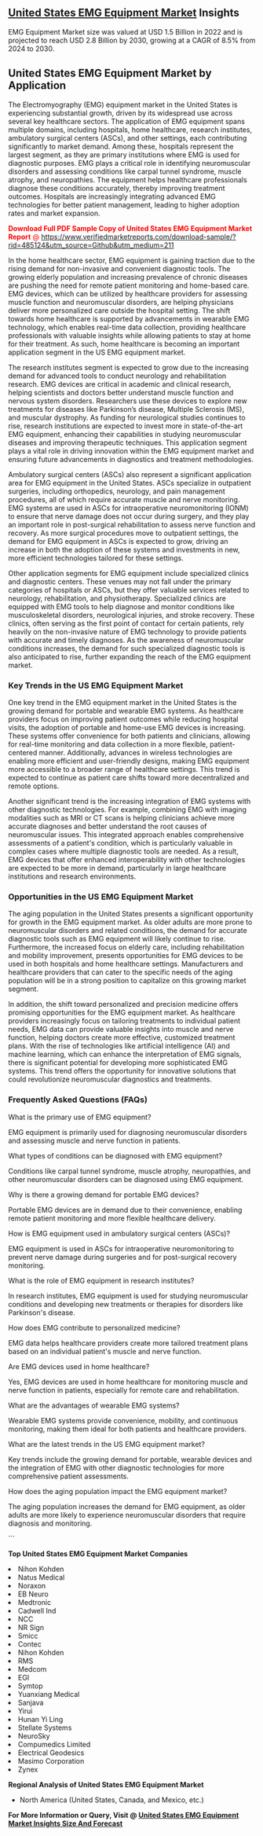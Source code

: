 <h2><a href="https://www.verifiedmarketreports.com/download-sample/?rid=485124&amp;utm_source=Github&amp;utm_medium=211" target="_blank">United States EMG Equipment Market</a> Insights</h2><p>EMG Equipment Market size was valued at USD 1.5 Billion in 2022 and is projected to reach USD 2.8 Billion by 2030, growing at a CAGR of 8.5% from 2024 to 2030.</p><p><h2>United States EMG Equipment Market by Application</h2><p>The Electromyography (EMG) equipment market in the United States is experiencing substantial growth, driven by its widespread use across several key healthcare sectors. The application of EMG equipment spans multiple domains, including hospitals, home healthcare, research institutes, ambulatory surgical centers (ASCs), and other settings, each contributing significantly to market demand. Among these, hospitals represent the largest segment, as they are primary institutions where EMG is used for diagnostic purposes. EMG plays a critical role in identifying neuromuscular disorders and assessing conditions like carpal tunnel syndrome, muscle atrophy, and neuropathies. The equipment helps healthcare professionals diagnose these conditions accurately, thereby improving treatment outcomes. Hospitals are increasingly integrating advanced EMG technologies for better patient management, leading to higher adoption rates and market expansion. <p><span class=""><span style="color: #ff0000;"><strong>Download Full PDF Sample Copy of United States EMG Equipment Market Report</strong> @ </span><a href="https://www.verifiedmarketreports.com/download-sample/?rid=485124&amp;utm_source=Github&amp;utm_medium=211" target="_blank">https://www.verifiedmarketreports.com/download-sample/?rid=485124&amp;utm_source=Github&amp;utm_medium=211</a></span></p></p><p>In the home healthcare sector, EMG equipment is gaining traction due to the rising demand for non-invasive and convenient diagnostic tools. The growing elderly population and increasing prevalence of chronic diseases are pushing the need for remote patient monitoring and home-based care. EMG devices, which can be utilized by healthcare providers for assessing muscle function and neuromuscular disorders, are helping physicians deliver more personalized care outside the hospital setting. The shift towards home healthcare is supported by advancements in wearable EMG technology, which enables real-time data collection, providing healthcare professionals with valuable insights while allowing patients to stay at home for their treatment. As such, home healthcare is becoming an important application segment in the US EMG equipment market.<p>The research institutes segment is expected to grow due to the increasing demand for advanced tools to conduct neurology and rehabilitation research. EMG devices are critical in academic and clinical research, helping scientists and doctors better understand muscle function and nervous system disorders. Researchers use these devices to explore new treatments for diseases like Parkinson’s disease, Multiple Sclerosis (MS), and muscular dystrophy. As funding for neurological studies continues to rise, research institutions are expected to invest more in state-of-the-art EMG equipment, enhancing their capabilities in studying neuromuscular diseases and improving therapeutic techniques. This application segment plays a vital role in driving innovation within the EMG equipment market and ensuring future advancements in diagnostics and treatment methodologies. <p>Ambulatory surgical centers (ASCs) also represent a significant application area for EMG equipment in the United States. ASCs specialize in outpatient surgeries, including orthopedics, neurology, and pain management procedures, all of which require accurate muscle and nerve monitoring. EMG systems are used in ASCs for intraoperative neuromonitoring (IONM) to ensure that nerve damage does not occur during surgery, and they play an important role in post-surgical rehabilitation to assess nerve function and recovery. As more surgical procedures move to outpatient settings, the demand for EMG equipment in ASCs is expected to grow, driving an increase in both the adoption of these systems and investments in new, more efficient technologies tailored for these settings. <p>Other application segments for EMG equipment include specialized clinics and diagnostic centers. These venues may not fall under the primary categories of hospitals or ASCs, but they offer valuable services related to neurology, rehabilitation, and physiotherapy. Specialized clinics are equipped with EMG tools to help diagnose and monitor conditions like musculoskeletal disorders, neurological injuries, and stroke recovery. These clinics, often serving as the first point of contact for certain patients, rely heavily on the non-invasive nature of EMG technology to provide patients with accurate and timely diagnoses. As the awareness of neuromuscular conditions increases, the demand for such specialized diagnostic tools is also anticipated to rise, further expanding the reach of the EMG equipment market.<h3>Key Trends in the US EMG Equipment Market</h3><p>One key trend in the EMG equipment market in the United States is the growing demand for portable and wearable EMG systems. As healthcare providers focus on improving patient outcomes while reducing hospital visits, the adoption of portable and home-use EMG devices is increasing. These systems offer convenience for both patients and clinicians, allowing for real-time monitoring and data collection in a more flexible, patient-centered manner. Additionally, advances in wireless technologies are enabling more efficient and user-friendly designs, making EMG equipment more accessible to a broader range of healthcare settings. This trend is expected to continue as patient care shifts toward more decentralized and remote options.<p>Another significant trend is the increasing integration of EMG systems with other diagnostic technologies. For example, combining EMG with imaging modalities such as MRI or CT scans is helping clinicians achieve more accurate diagnoses and better understand the root causes of neuromuscular issues. This integrated approach enables comprehensive assessments of a patient's condition, which is particularly valuable in complex cases where multiple diagnostic tools are needed. As a result, EMG devices that offer enhanced interoperability with other technologies are expected to be more in demand, particularly in large healthcare institutions and research environments. <h3>Opportunities in the US EMG Equipment Market</h3><p>The aging population in the United States presents a significant opportunity for growth in the EMG equipment market. As older adults are more prone to neuromuscular disorders and related conditions, the demand for accurate diagnostic tools such as EMG equipment will likely continue to rise. Furthermore, the increased focus on elderly care, including rehabilitation and mobility improvement, presents opportunities for EMG devices to be used in both hospitals and home healthcare settings. Manufacturers and healthcare providers that can cater to the specific needs of the aging population will be in a strong position to capitalize on this growing market segment.<p>In addition, the shift toward personalized and precision medicine offers promising opportunities for the EMG equipment market. As healthcare providers increasingly focus on tailoring treatments to individual patient needs, EMG data can provide valuable insights into muscle and nerve function, helping doctors create more effective, customized treatment plans. With the rise of technologies like artificial intelligence (AI) and machine learning, which can enhance the interpretation of EMG signals, there is significant potential for developing more sophisticated EMG systems. This trend offers the opportunity for innovative solutions that could revolutionize neuromuscular diagnostics and treatments.<h3>Frequently Asked Questions (FAQs)</h3><p>What is the primary use of EMG equipment?</p><p>EMG equipment is primarily used for diagnosing neuromuscular disorders and assessing muscle and nerve function in patients.</p><p>What types of conditions can be diagnosed with EMG equipment?</p><p>Conditions like carpal tunnel syndrome, muscle atrophy, neuropathies, and other neuromuscular disorders can be diagnosed using EMG equipment.</p><p>Why is there a growing demand for portable EMG devices?</p><p>Portable EMG devices are in demand due to their convenience, enabling remote patient monitoring and more flexible healthcare delivery.</p><p>How is EMG equipment used in ambulatory surgical centers (ASCs)?</p><p>EMG equipment is used in ASCs for intraoperative neuromonitoring to prevent nerve damage during surgeries and for post-surgical recovery monitoring.</p><p>What is the role of EMG equipment in research institutes?</p><p>In research institutes, EMG equipment is used for studying neuromuscular conditions and developing new treatments or therapies for disorders like Parkinson's disease.</p><p>How does EMG contribute to personalized medicine?</p><p>EMG data helps healthcare providers create more tailored treatment plans based on an individual patient's muscle and nerve function.</p><p>Are EMG devices used in home healthcare?</p><p>Yes, EMG devices are used in home healthcare for monitoring muscle and nerve function in patients, especially for remote care and rehabilitation.</p><p>What are the advantages of wearable EMG systems?</p><p>Wearable EMG systems provide convenience, mobility, and continuous monitoring, making them ideal for both patients and healthcare providers.</p><p>What are the latest trends in the US EMG equipment market?</p><p>Key trends include the growing demand for portable, wearable devices and the integration of EMG with other diagnostic technologies for more comprehensive patient assessments.</p><p>How does the aging population impact the EMG equipment market?</p><p>The aging population increases the demand for EMG equipment, as older adults are more likely to experience neuromuscular disorders that require diagnosis and monitoring.</p>```</p><p><strong>Top United States EMG Equipment Market Companies</strong></p><div data-test-id=""><p><li>Nihon Kohden</li><li> Natus Medical</li><li> Noraxon</li><li> EB Neuro</li><li> Medtronic</li><li> Cadwell Ind</li><li> NCC</li><li> NR Sign</li><li> Smicc</li><li> Contec</li><li> Nihon Kohden</li><li> RMS</li><li> Medcom</li><li> EGI</li><li> Symtop</li><li> Yuanxiang Medical</li><li> Sanjava</li><li> Yirui</li><li> Hunan Yi Ling</li><li> Stellate Systems</li><li> NeuroSky</li><li> Compumedics Limited</li><li> Electrical Geodesics</li><li> Masimo Corporation</li><li> Zynex</li></p><div><strong>Regional Analysis of&nbsp;United States EMG Equipment Market</strong></div><ul><li dir="ltr"><p dir="ltr">North America&nbsp;(United States, Canada, and Mexico, etc.)</p></li></ul><p><strong>For More Information or Query, Visit @&nbsp;</strong><strong><a href="https://www.verifiedmarketreports.com/product/emg-equipment-market-size-and-forecast/?utm_source=Github&amp;utm_medium=211" target="_blank">United States EMG Equipment Market Insights Size And Forecast</a></strong></p></div>
